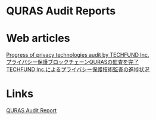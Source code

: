 # QURAS Audit Reports

# Web articles
[Progress of privacy technologies audit by TECHFUND Inc.](https://qurasofficial.medium.com/progress-of-privacy-technologies-audit-by-techfund-inc-b3d6013250f9)    
[プライバシー保護ブロックチェーンQURASの監査を完了](https://accel-program.io/forbiz/topics/4)  
[TECHFUND Inc.によるプライバシー保護技術監査の進捗状況](https://qurasofficialjp.medium.com/techfund-inc-%E3%81%AB%E3%82%88%E3%82%8B%E3%83%97%E3%83%A9%E3%82%A4%E3%83%90%E3%82%B7%E3%83%BC%E4%BF%9D%E8%AD%B7%E6%8A%80%E8%A1%93%E7%9B%A3%E6%9F%BB%E3%81%AE%E9%80%B2%E6%8D%97%E7%8A%B6%E6%B3%81-6c9971c36c56)  


# Links
[QURAS Audit Report](https://github.com/quras-official/audit-report)  
